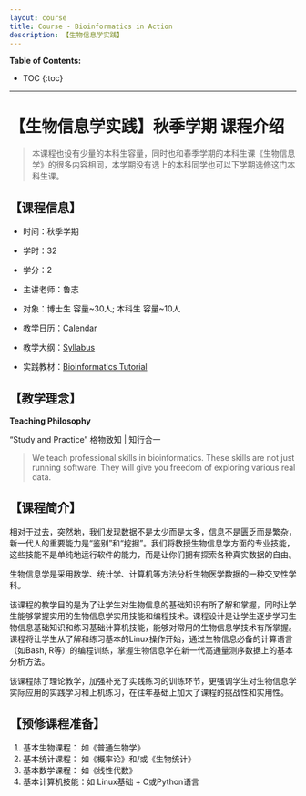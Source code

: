 ```yaml
---
layout: course
title: Course - Bioinformatics in Action
description: 【生物信息学实践】
---
```


**Table of Contents:**

* TOC
{:toc}

---

# 【生物信息学实践】秋季学期 课程介绍

> 本课程也设有少量的本科生容量，同时也和春季学期的本科生课《生物信息学》的很多内容相同，本学期没有选上的本科同学也可以下学期选修这门本科生课。

## 【课程信息】

* 时间：秋季学期
* 学时：32
* 学分：2
* 主讲老师：鲁志
* 对象：博士生 容量\~30人; 本科生 容量\~10人

* 教学日历：[Calendar](cal.md)
* 教学大纲：[Syllabus](syllabus.md)
* 实践教材：[Bioinformatics Tutorial](https://book.ncrnalab.org)


##  【教学理念】

**Teaching Philosophy**

“Study and Practice” 格物致知 | 知行合一

> We teach professional skills in bioinformatics. These skills are not just running software. They will give you freedom of exploring various real data.


## 【课程简介】

相对于过去，突然地，我们发现数据不是太少而是太多，信息不是匮乏而是繁杂，新一代人的重要能力是“鉴别”和“挖掘”。我们将教授生物信息学方面的专业技能， 这些技能不是单纯地运行软件的能力，而是让你们拥有探索各种真实数据的自由。

生物信息学是采用数学、统计学、计算机等方法分析生物医学数据的一种交叉性学科。

该课程的教学目的是为了让学生对生物信息的基础知识有所了解和掌握，同时让学生能够掌握实用的生物信息学实用技能和编程技术。课程设计是让学生逐步学习生物信息基础知识和练习基础计算机技能，能够对常用的生物信息学技术有所掌握。课程将让学生从了解和练习基本的Linux操作开始，通过生物信息必备的计算语言（如Bash, R等）的编程训练，掌握生物信息学在新一代高通量测序数据上的基本分析方法。

该课程除了理论教学，加强补充了实践练习的训练环节，更强调学生对生物信息学实际应用的实践学习和上机练习，在往年基础上加大了课程的挑战性和实用性。



## 【预修课程准备】

1. 基本生物课程： 如《普通生物学》
2. 基本统计课程： 如《概率论》和/或《生物统计》
3. 基本数学课程： 如《线性代数》
4. 基本计算机技能：如 Linux基础 + C或Python语言

